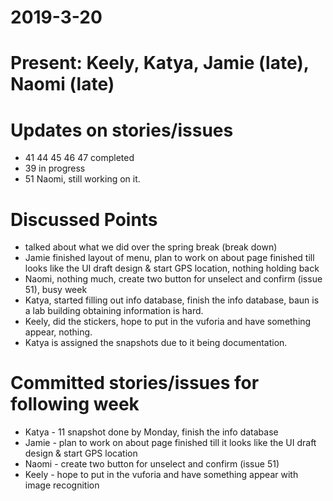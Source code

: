 # 2019-3-20
# Present: Keely, Katya, Jamie (late), Naomi (late) 
# Updates on stories/issues
* 41 44 45 46 47 completed
* 39  in progress
* 51 Naomi, still working on it. 
# Discussed Points
* talked about what we did over the spring break (break down) 
* Jamie finished layout of menu, plan to work on about page finished till looks like the UI draft design & start GPS location, nothing holding back
* Naomi, nothing much, create two button for unselect and confirm (issue 51), busy week
* Katya, started filling out info database, finish the info database, baun is a lab building obtaining information is hard. 
* Keely, did the stickers, hope to put in the vuforia and have something appear, nothing. 
* Katya is assigned the snapshots due to it being documentation. 
# Committed stories/issues for following week
* Katya - 11 snapshot done by Monday,  finish the info database
* Jamie - plan to work on about page finished till it looks like the UI draft design & start GPS location
* Naomi  - create two button for unselect and confirm (issue 51)
* Keely - hope to put in the vuforia and have something appear with image recognition 

